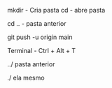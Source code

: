 mkdir - Cria pasta 
cd - abre pasta 

cd .. - pasta anterior

git push -u origin main

Terminal - Ctrl + Alt + T

../ pasta anterior

./ ela mesmo